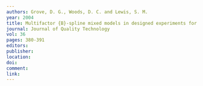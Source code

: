 ```yaml
---
authors: Grove, D. G., Woods, D. C. and Lewis, S. M. 
year: 2004 
title: Multifactor {B}-spline mixed models in designed experiments for the engine mapping problem 
journal: Journal of Quality Technology 
vol: 36 
pages: 380-391 
editors: 
publisher: 
location: 
doi: 
comment: 
link: 
---
```

 
